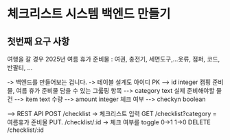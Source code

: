 # 체크리스트 시스템 백엔드 만들기

## 첫번째 요구 사항

여행을 갈 경우
2025년 여름 휴가 준비물 : 여권, 충전기, 세면도구,...옷류, 점퍼, 코드, 반팔티, ...

-> 백엔드를 만들어보는 겁니다.
-> 테이블 설계도
아이디 PK --> id integer
캠핑 준비물, 여름 휴가 준비물 담을 수 있는 그룳핑 항목 --> category text
실제 준비해야할 물건 --> item text
수량 --> amount integer
체크 여부 --> checkyn boolean

--> REST API
POST /checklist -> 체크리스트 입력
GET /checklist?category = 여름휴가 준비물
PUT. /checklist/:id -> 체크 여부를 toggle 0->1 1->0
DELETE /checklist/:id
